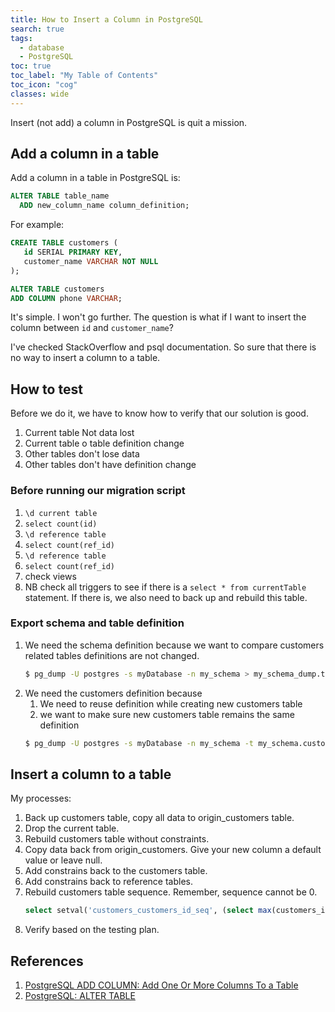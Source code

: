 ```yaml
---
title: How to Insert a Column in PostgreSQL
search: true
tags: 
  - database
  - PostgreSQL
toc: true
toc_label: "My Table of Contents"
toc_icon: "cog"
classes: wide
---
```


Insert (not add) a column in PostgreSQL is quit a mission.

## Add a column in a table

Add a column in a table in PostgreSQL is:

```sql
ALTER TABLE table_name
  ADD new_column_name column_definition;
```
For example:
```sql
CREATE TABLE customers (
   id SERIAL PRIMARY KEY,
   customer_name VARCHAR NOT NULL
);
```

```sql
ALTER TABLE customers 
ADD COLUMN phone VARCHAR;
```

It's simple. I won't go further. The question is what if I want to insert the column between `id` and `customer_name`?

I've checked StackOverflow and psql documentation. So sure that there is no way to insert a column to a table. 


## How to test

Before we do it, we have to know how to verify that our solution is good.

1. Current table Not data lost
2. Current table o table definition change
3. Other tables don't lose data
4. Other tables don't have definition change

### Before running our migration script

1. `\d current table`
2. `select count(id)`
3. `\d reference table`
4. `select count(ref_id)`
5. `\d reference table`
6. `select count(ref_id)`
7. check views
8. NB check all triggers to see if there is a `select * from currentTable`  statement. If there is, we also need to back up and rebuild this table.

### Export schema and table definition

1. We need the schema definition because we want to compare customers related tables definitions are not changed.
    ```bash
    $ pg_dump -U postgres -s myDatabase -n my_schema > my_schema_dump.txt
    ```
2. We need the customers definition because
    1. We need to reuse definition while creating new customers table
    2. we want to make sure new customers table remains the same definition
    ```bash
    $ pg_dump -U postgres -s myDatabase -n my_schema -t my_schema.customers > customers_dump.txt
    ```


## Insert a column to a table

My processes:
1. Back up customers table, copy all data to origin_customers table.
2. Drop the current table.
3. Rebuild customers table without constraints.
4. Copy data back from origin_customers. Give your new column a default value or leave null.
5. Add constrains back to the customers table.
6. Add constrains back to reference tables.
7. Rebuild customers table sequence. Remember, sequence cannot be 0.  
    ```sql
    select setval('customers_customers_id_seq', (select max(customers_id) from customers where customers_id > 0), true);
    ```
8. Verify based on the testing plan.


## References

1. [PostgreSQL ADD COLUMN: Add One Or More Columns To a Table](http://www.postgresqltutorial.com/postgresql-add-column/)
2. [PostgreSQL: ALTER TABLE](https://www.postgresql.org/docs/current/sql-altertable.html/)